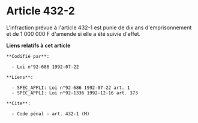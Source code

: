 # Article 432-2

L'infraction prévue à l'article 432-1 est punie de dix ans d'emprisonnement et de 1 000 000 F d'amende si elle a été suivie
d'effet.

**Liens relatifs à cet article**

	**Codifié par**:

	  - Loi n°92-686 1992-07-22

	**Liens**:

	  - SPEC_APPLI: Loi n°92-686 1992-07-22 art. 1
	  - SPEC_APPLI: Loi n°92-1336 1992-12-16 art. 373

	**Cite**:

	  - Code pénal - art. 432-1 (M)
